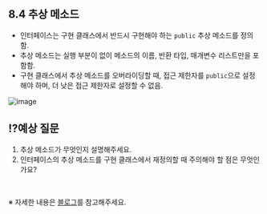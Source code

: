 ## 8.4 추상 메소드
- 인터페이스는 구현 클래스에서 반드시 구현해야 하는 `public` 추상 메소드를 정의함.
- 추상 메소드는 실행 부분이 없이 메소드의 이름, 반환 타입, 매개변수 리스트만을 포함함.
- 구현 클래스에서 추상 메소드를 오버라이딩할 때, 접근 제한자를 `public`으로 설정해야 하며, 더 낮은 접근 제한자로 설정할 수 없음.

![image](https://github.com/user-attachments/assets/282faef8-bab3-4342-a056-f8d40782a836)

## ⁉️예상 질문

1. 추상 메소드가 무엇인지 설명해주세요.
2. 인터페이스의 추상 메소드를 구현 클래스에서 재정의할 때 주의해야 할 점은 무엇인가요?

&nbsp;

※ 자세한 내용은 [블로그](https://mandusitstudy.tistory.com/340)를 참고해주세요.